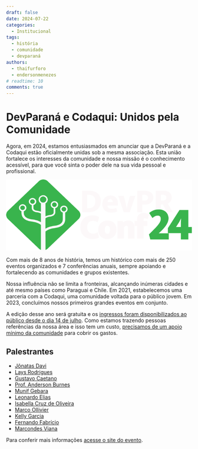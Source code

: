 ```yaml
---
draft: false 
date: 2024-07-22
categories:
  - Institucional
tags:
  - história
  - comunidade
  - devparaná
authors:
  - thaifurforo
  - endersonmenezes
# readtime: 10
comments: true
---
```


# DevParaná e Codaqui: Unidos pela Comunidade

Agora, em 2024, estamos entusiasmados em anunciar que a DevParaná e a Codaqui estão oficialmente unidas sob a mesma associação. Esta união fortalece os interesses da comunidade e nossa missão é o conhecimento acessível, para que você sinta o poder dele na sua vida pessoal e profissional.

![DevPRConf 2024](img/2024_07_22_devconf_2024/devconf2024.png)

<!-- more -->

Com mais de 8 anos de história, temos um histórico com mais de 250 eventos organizados e 7 conferências anuais, sempre apoiando e fortalecendo as comunidades e grupos existentes.

Nossa influência não se limita a fronteiras, alcançando inúmeras cidades e até mesmo países como Paraguai e Chile. Em 2021, estabelecemos uma parceria com a Codaqui, uma comunidade voltada para o público jovem. Em 2023, concluímos nossos primeiros grandes eventos em conjunto.

A edição desse ano será gratuita e os [ingressos foram disponibilizados ao público desde o dia 14 de julho](https://devpr24.eventbrite.com/). Como estamos trazendo pessoas referências da nossa área e isso tem um custo, [precisamos de um apoio mínimo da comunidade](https://apoia.se/devpr) para cobrir os gastos.

## Palestrantes

- [Jônatas Davi](https://www.linkedin.com/in/jonatasdp)
- [Lays Rodrigues](https://www.linkedin.com/in/laysrodrigues147/)
- [Gustavo Caetano](https://www.linkedin.com/in/oguscaetano)
- [Prof. Anderson Burnes](https://linkedin.com/in/profburnes)
- [Munif Gebara](https://github.com/munifgebara)
- [Leonardo Elias](https://www.linkedin.com/in/leonardo-elias-6376b824)
- [Isabella Cruz de Oliveira](https://www.linkedin.com/in/isabella-cruz-de-oliveira-b761b7233)
- [Marco Ollivier](http://linkedin.com/in/marcopollivier)
- [Kelly Garcia](https://www.linkedin.com/in/rmgkelly)
- [Fernando Fabrício](https://www.linkedin.com/in/ferfabricio)
- [Marcondes Viana](https://www.linkedin.com/in/vianamjr)

Para conferir mais informações [acesse o site do evento](https://devpr.org).